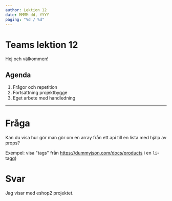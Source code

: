 ```yaml
---
author: Lektion 12
date: MMMM dd, YYYY
paging: "%d / %d"
---
```


# Teams lektion 12

Hej och välkommen!

## Agenda

1. Frågor och repetition
2. Fortsättning projektbygge
3. Eget arbete med handledning

---

# Fråga

Kan du visa hur gör man gör om en array från ett api till en lista med hjälp av props? 

Exempel: visa "tags" från <https://dummyjson.com/docs/products> i en `li`-tagg)

# Svar

Jag visar med eshop2 projektet.
